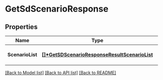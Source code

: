 # GetSdScenarioResponse

## Properties
Name | Type | Description | Notes
------------ | ------------- | ------------- | -------------
**ScenarioList** | **[[]\*GetSDScenarioResponseResultScenarioList](GetSdScenarioResponseResultScenarioList.md)** |  | [optional] [default to null]

[[Back to Model list]](../README.md#documentation-for-models) [[Back to API list]](../README.md#documentation-for-api-endpoints) [[Back to README]](../README.md)


